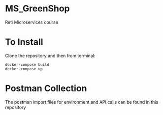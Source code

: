 # MS_GreenShop
Reti Microservices course

# To Install

Clone the repository and then from terminal: 

````
docker-compose build
docker-compose up 
````
# Postman Collection

The postman import files for environment and API calls can be found in this repository
